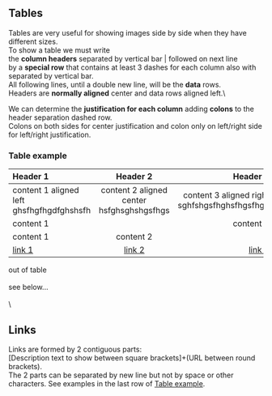## Tables
Tables are very useful for showing images side by side when they have different sizes.\
To show a table we must write\
the **column headers** separated by vertical bar | followed on next line\
by a **special row** that contains at least 3 dashes for each column also with separated by vertical bar.\
All following lines, until a double new line, will be the **data** rows.\
Headers are **normally aligned** center and data rows aligned left.\

We can determine the **justification for each column** adding **colons** to the header separation dashed row.\
Colons on both sides for center justification and colon only on left/right side for left/right justification.

### Table example
Header 1|Header 2|Header 3
:---|:---:|---:
content 1 aligned left ghsfhgfhgdfghshsfh|content 2 aligned center hsfghsghshgsfhgs| content 3 aligned right sghfshgsfhghsfhgsfhgh
content 1||content 3
content 1|content 2
[link 1](http://example.com)|[link 2](http://example.com)|[link 3](http://example.com)

out of table
\
\
see below...\
\
\
## Links
Links are formed by 2 contiguous parts:\
[Description text to show between square brackets]+(URL between round brackets).\
The 2 parts can be separated by new line but not by space or other characters.
See examples in the last row of [Table example](#Table-example).
